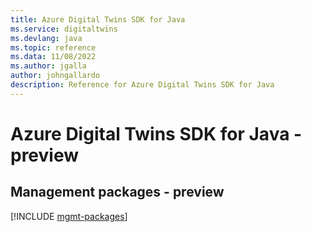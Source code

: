 ```yaml
---
title: Azure Digital Twins SDK for Java
ms.service: digitaltwins
ms.devlang: java
ms.topic: reference
ms.data: 11/08/2022
ms.author: jgalla
author: johngallardo
description: Reference for Azure Digital Twins SDK for Java
---
```

# Azure Digital Twins SDK for Java - preview

## Management packages - preview
[!INCLUDE [mgmt-packages](digital-twins-mgmt-index.md)]